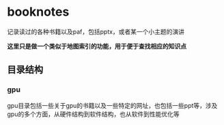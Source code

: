 # booknotes
记录读过的各种书籍以及paf，包括pptx，或者某一个小主题的演讲

**这里只是做一个类似于地图索引的功能，用于便于查找相应的知识点**

## 目录结构

### gpu 

gpu目录包括一些关于gpu的书籍以及一些特定的网址，也包括一些ppt等，涉及gpu的多个方面，从硬件结构到软件结构，也从软件到性能优化等

